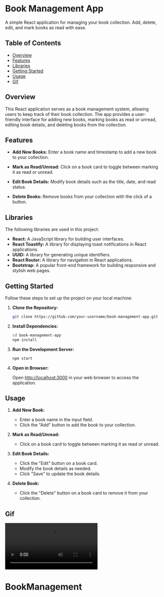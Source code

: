 # Book Management App

A simple React application for managing your book collection. Add, delete, edit, and mark books as read with ease.

## Table of Contents

- [Overview](#overview)
- [Features](#features)
- [Libraries](#libraries)
- [Getting Started](#getting-started)
- [Usage](#usage)
- [Gif](#gif)


## Overview

This React application serves as a book management system, allowing users to keep track of their book collection. The app provides a user-friendly interface for adding new books, marking books as read or unread, editing book details, and deleting books from the collection.

## Features

- **Add New Books:** Enter a book name and timestamp to add a new book to your collection.

- **Mark as Read/Unread:** Click on a book card to toggle between marking it as read or unread.

- **Edit Book Details:** Modify book details such as the title, date, and read status.

- **Delete Books:** Remove books from your collection with the click of a button.

## Libraries

The following libraries are used in this project:

- **React:** A JavaScript library for building user interfaces.
- **React Toastify:** A library for displaying toast notifications in React applications.
- **UUID:** A library for generating unique identifiers.
- **React Router:** A library for navigation in React applications.
- **Bootstrap:** A popular front-end framework for building responsive and stylish web pages.

## Getting Started

Follow these steps to set up the project on your local machine:

1. **Clone the Repository:**

    ```bash
    git clone https://github.com/your-username/book-management-app.git
    ```

2. **Install Dependencies:**

    ```bash
    cd book-management-app
    npm install
    ```

3. **Run the Development Server:**

    ```bash
    npm start
    ```

4. **Open in Browser:**

    Open [http://localhost:3000](http://localhost:3000) in your web browser to access the application.

## Usage

1. **Add New Book:**
   - Enter a book name in the input field.
   - Click the "Add" button to add the book to your collection.

2. **Mark as Read/Unread:**
   - Click on a book card to toggle between marking it as read or unread.

3. **Edit Book Details:**
   - Click the "Edit" button on a book card.
   - Modify the book details as needed.
   - Click "Save" to update the book details.

4. **Delete Book:**
   - Click the "Delete" button on a book card to remove it from your collection.

## Gif

![](src/video.mp4)
# BookManagement
